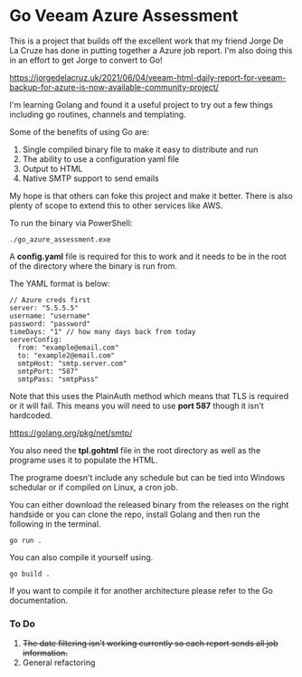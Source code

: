 # Go Veeam Azure Assessment

This is a project that builds off the excellent work that my friend Jorge De La Cruze has done in putting together a Azure job report. I'm also doing this in an effort to get Jorge to convert to Go!

https://jorgedelacruz.uk/2021/06/04/veeam-html-daily-report-for-veeam-backup-for-azure-is-now-available-community-project/

I'm learning Golang and found it a useful project to try out a few things including go routines, channels and templating.

Some of the benefits of using Go are:

1. Single compiled binary file to make it easy to distribute and run
2. The ability to use a configuration yaml file
3. Output to HTML
4. Native SMTP support to send emails

My hope is that others can foke this project and make it better. There is also plenty of scope to extend this to other services like AWS.

To run the binary via PowerShell:

	./go_azure_assessment.exe


A <b>config.yaml</b> file is required for this to work and it needs to be in the root of the directory where the binary is run from. 

The YAML format is below:

	// Azure creds first
	server: "5.5.5.5"
	username: "username" 
	password: "password"
	timeDays: "1" // how many days back from today
	serverConfig:
	  from: "example@email.com"
	  to: "example2@email.com"
	  smtpHost: "smtp.server.com"
	  smtpPort: "587"
	  smtpPass: "smtpPass"

Note that this uses the PlainAuth method which means that TLS is required or it will fail. This means you will need to use <b>port 587</b> though it isn't hardcoded.

https://golang.org/pkg/net/smtp/

You also need the <b>tpl.gohtml</b> file in the root directory as well as the programe uses it to populate the HTML.

The programe doesn't include any schedule but can be tied into Windows schedular or if compiled on Linux, a cron job. 

You can either download the released binary from the releases on the right handside or you can clone the repo, install Golang and then run the following in the terminal.

	go run .

You can also compile it yourself using.

	go build .

If you want to compile it for another architecture please refer to the Go documentation.

### To Do

1. ~~The date filtering isn't working currently so each report sends all job information.~~
2. General refactoring